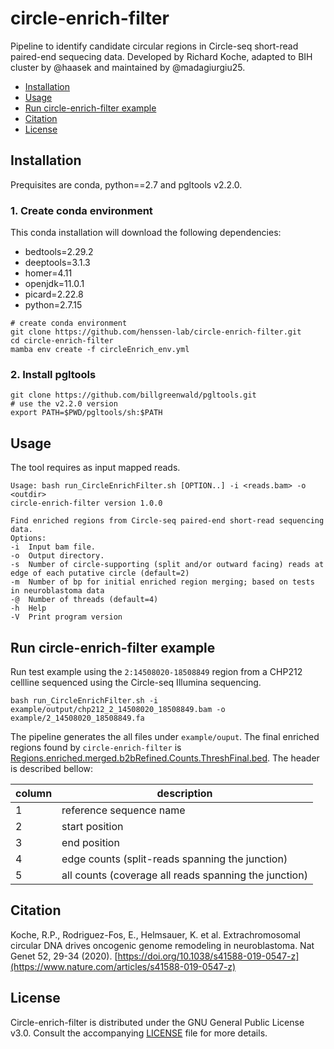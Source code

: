 # circle-enrich-filter

Pipeline to identify candidate circular regions in Circle-seq short-read paired-end sequecing data.
Developed by Richard Koche, adapted to BIH cluster by @haasek and maintained by @madagiurgiu25.

- [Installation](#installation)
- [Usage](#usage)
- [Run circle-enrich-filter example](#run-circle-enrich-filter)
- [Citation](#citation)
- [License](#license)

## Installation <a name="installation"></a> 

Prequisites are conda, python==2.7 and pgltools v2.2.0.

### 1. Create conda environment

This conda installation will download the following dependencies:

- bedtools=2.29.2
- deeptools=3.1.3
- homer=4.11
- openjdk=11.0.1
- picard=2.22.8
- python=2.7.15


```
# create conda environment
git clone https://github.com/henssen-lab/circle-enrich-filter.git
cd circle-enrich-filter
mamba env create -f circleEnrich_env.yml
```

### 2. Install pgltools 

```
git clone https://github.com/billgreenwald/pgltools.git
# use the v2.2.0 version
export PATH=$PWD/pgltools/sh:$PATH
```

## Usage  <a name="usage"></a>

The tool requires as input mapped reads. 

```
Usage: bash run_CircleEnrichFilter.sh [OPTION..] -i <reads.bam> -o <outdir>
circle-enrich-filter version 1.0.0

Find enriched regions from Circle-seq paired-end short-read sequencing data.
Options:
-i	Input bam file.
-o	Output directory.
-s	Number of circle-supporting (split and/or outward facing) reads at edge of each putative circle (default=2)
-m	Number of bp for initial enriched region merging; based on tests in neuroblastoma data
-@	Number of threads (default=4)
-h	Help
-V	Print program version

```


## Run circle-enrich-filter example <a name="run-circle-enrich-filter"></a>

Run test example using the `2:14508020-18508849` region from a CHP212 cellline sequenced using the Circle-seq Illumina sequencing.

```
bash run_CircleEnrichFilter.sh -i example/output/chp212_2_14508020_18508849.bam -o example/2_14508020_18508849.fa 
```

The pipeline generates the all files under `example/ouput`. The final enriched regions found by `circle-enrich-filter` is [Regions.enriched.merged.b2bRefined.Counts.ThreshFinal.bed](example/output/Regions_chp212_2_14508020_18508849.enriched.merged.b2bRefined.Counts.ThreshFinal.bed). The header is described bellow:

| column  | description |
|---------|--------------|
| 1       | reference sequence name |
| 2       | start position | 
| 3       | end position |
| 4       | edge counts (split-reads spanning the junction) |
| 5       | all counts (coverage all reads spanning the junction) | 


## Citation <a name="citation"></a>

Koche, R.P., Rodriguez-Fos, E., Helmsauer, K. et al. Extrachromosomal circular DNA drives oncogenic genome remodeling in neuroblastoma. Nat Genet 52, 29-34 (2020). 
[https://doi.org/10.1038/s41588-019-0547-z](https://www.nature.com/articles/s41588-019-0547-z)


## License <a name="license"></a>

Circle-enrich-filter is distributed under the GNU General Public License v3.0. Consult the accompanying [LICENSE](https://github.com/henssen-lab/circle-enrich-filter/blob/main/LICENSE) file for more details.


